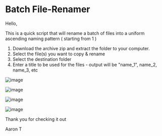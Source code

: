 # Batch File-Renamer


Hello,

This is a quick script that will rename a batch of files into a uniform ascending naming pattern ( starting from 1 )

1. Download the archive zip and extract the folder to your computer.
2. Select the file(s) you want to copy & rename
3. Select the destination folder
4. Enter a title to be used for the files - output will be "name_1", name_2, name_3, etc

![image](https://user-images.githubusercontent.com/65022882/110254683-1facbe00-7f5e-11eb-89b2-5df6e1a844d2.png)

![image](https://user-images.githubusercontent.com/65022882/110254686-220f1800-7f5e-11eb-8d12-496722fcd269.png)

![image](https://user-images.githubusercontent.com/65022882/110254688-250a0880-7f5e-11eb-9912-7b91b4c1da87.png)

![image](https://user-images.githubusercontent.com/65022882/110254705-36ebab80-7f5e-11eb-9943-030f93f23d0a.png)



Thank you for checking it out

Aaron T

